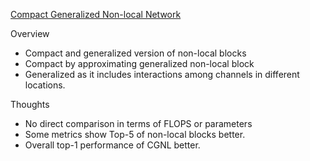 [Compact Generalized Non-local Network](https://arxiv.org/pdf/1810.13125.pdf)

Overview
- Compact and generalized version of non-local blocks
- Compact by approximating generalized non-local block
- Generalized as it includes interactions among channels in different locations.

Thoughts
- No direct comparison in terms of FLOPS or parameters
- Some metrics show Top-5 of non-local blocks better.
- Overall top-1 performance of CGNL better.
